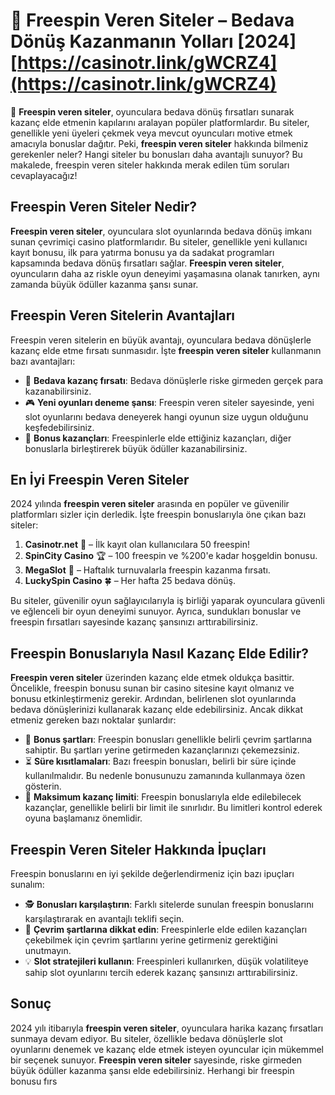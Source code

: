 # 🤑 Freespin Veren Siteler – Bedava Dönüş Kazanmanın Yolları [2024] [https://casinotr.link/gWCRZ4](https://casinotr.link/gWCRZ4)

🎰 **Freespin veren siteler**, oyunculara bedava dönüş fırsatları sunarak kazanç elde etmenin kapılarını aralayan popüler platformlardır. Bu siteler, genellikle yeni üyeleri çekmek veya mevcut oyuncuları motive etmek amacıyla bonuslar dağıtır. Peki, **freespin veren siteler** hakkında bilmeniz gerekenler neler? Hangi siteler bu bonusları daha avantajlı sunuyor? Bu makalede, freespin veren siteler hakkında merak edilen tüm soruları cevaplayacağız!

## Freespin Veren Siteler Nedir?

**Freespin veren siteler**, oyunculara slot oyunlarında bedava dönüş imkanı sunan çevrimiçi casino platformlarıdır. Bu siteler, genellikle yeni kullanıcı kayıt bonusu, ilk para yatırma bonusu ya da sadakat programları kapsamında bedava dönüş fırsatları sağlar. **Freespin veren siteler**, oyuncuların daha az riskle oyun deneyimi yaşamasına olanak tanırken, aynı zamanda büyük ödüller kazanma şansı sunar.

## Freespin Veren Sitelerin Avantajları

Freespin veren sitelerin en büyük avantajı, oyunculara bedava dönüşlerle kazanç elde etme fırsatı sunmasıdır. İşte **freespin veren siteler** kullanmanın bazı avantajları:

- 🎁 **Bedava kazanç fırsatı**: Bedava dönüşlerle riske girmeden gerçek para kazanabilirsiniz.
- 🎮 **Yeni oyunları deneme şansı**: Freespin veren siteler sayesinde, yeni slot oyunlarını bedava deneyerek hangi oyunun size uygun olduğunu keşfedebilirsiniz.
- 🤑 **Bonus kazançları**: Freespinlerle elde ettiğiniz kazançları, diğer bonuslarla birleştirerek büyük ödüller kazanabilirsiniz.

## En İyi Freespin Veren Siteler

2024 yılında **freespin veren siteler** arasında en popüler ve güvenilir platformları sizler için derledik. İşte freespin bonuslarıyla öne çıkan bazı siteler:

1. **Casinotr.net** 🎰 – İlk kayıt olan kullanıcılara 50 freespin!
2. **SpinCity Casino** 🏆 – 100 freespin ve %200'e kadar hoşgeldin bonusu.
3. **MegaSlot** 🎯 – Haftalık turnuvalarla freespin kazanma fırsatı.
4. **LuckySpin Casino** 🍀 – Her hafta 25 bedava dönüş.

Bu siteler, güvenilir oyun sağlayıcılarıyla iş birliği yaparak oyunculara güvenli ve eğlenceli bir oyun deneyimi sunuyor. Ayrıca, sundukları bonuslar ve freespin fırsatları sayesinde kazanç şansınızı arttırabilirsiniz.

## Freespin Bonuslarıyla Nasıl Kazanç Elde Edilir?

**Freespin veren siteler** üzerinden kazanç elde etmek oldukça basittir. Öncelikle, freespin bonusu sunan bir casino sitesine kayıt olmanız ve bonusu etkinleştirmeniz gerekir. Ardından, belirlenen slot oyunlarında bedava dönüşlerinizi kullanarak kazanç elde edebilirsiniz. Ancak dikkat etmeniz gereken bazı noktalar şunlardır:

- 📜 **Bonus şartları**: Freespin bonusları genellikle belirli çevrim şartlarına sahiptir. Bu şartları yerine getirmeden kazançlarınızı çekemezsiniz.
- ⏳ **Süre kısıtlamaları**: Bazı freespin bonusları, belirli bir süre içinde kullanılmalıdır. Bu nedenle bonusunuzu zamanında kullanmaya özen gösterin.
- 💸 **Maksimum kazanç limiti**: Freespin bonuslarıyla elde edilebilecek kazançlar, genellikle belirli bir limit ile sınırlıdır. Bu limitleri kontrol ederek oyuna başlamanız önemlidir.

## Freespin Veren Siteler Hakkında İpuçları

Freespin bonuslarını en iyi şekilde değerlendirmeniz için bazı ipuçları sunalım:

- 🕵️ **Bonusları karşılaştırın**: Farklı sitelerde sunulan freespin bonuslarını karşılaştırarak en avantajlı teklifi seçin.
- 🔄 **Çevrim şartlarına dikkat edin**: Freespinlerle elde edilen kazançları çekebilmek için çevrim şartlarını yerine getirmeniz gerektiğini unutmayın.
- 💡 **Slot stratejileri kullanın**: Freespinleri kullanırken, düşük volatiliteye sahip slot oyunlarını tercih ederek kazanç şansınızı arttırabilirsiniz.

## Sonuç

2024 yılı itibarıyla **freespin veren siteler**, oyunculara harika kazanç fırsatları sunmaya devam ediyor. Bu siteler, özellikle bedava dönüşlerle slot oyunlarını denemek ve kazanç elde etmek isteyen oyuncular için mükemmel bir seçenek sunuyor. **Freespin veren siteler** sayesinde, riske girmeden büyük ödüller kazanma şansı elde edebilirsiniz. Herhangi bir freespin bonusu fırs
